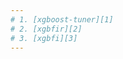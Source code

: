 ```yaml
---
# 1. [xgboost-tuner][1]
# 2. [xgbfir][2]
# 3. [xgbfi][3]
---
```

[1]: https://github.com/cwerner87/xgboost-tuner
[2]: https://github.com/limexp/xgbfir
[3]: https://github.com/Far0n/xgbfi
